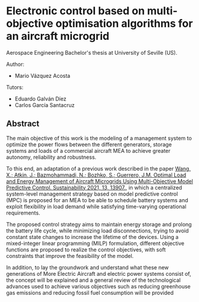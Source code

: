# Electronic control based on multi-objective optimisation algorithms for an aircraft microgrid

Aerospace Engineering Bachelor's thesis at University of Seville (US).

Author:
- Mario Vázquez Acosta

Tutors:
- Eduardo Galván Díez
- Carlos García Santacruz

## Abstract

The main objective of this work is the modeling of a management system to optimize the power flows between the different generators, storage systems and loads of a commercial aircraft MEA to achieve greater autonomy, reliability and robustness.

To this end, an adaptation of a previous work described in the paper [Wang, X.; Atkin, J.; Bazmohammadi, N.; Bozhko, S.; Guerrero, J.M. Optimal Load and Energy Management of Aircraft Microgrids Using Multi-Objective Model Predictive Control. Sustainability 2021, 13, 13907.](https://doi.org/10.3390/su132413907), in which a centralized system-level management strategy based on model predictive control (MPC) is proposed for an MEA to be able to schedule battery systems and exploit flexibility in load demand while satisfying time-varying operational requirements.

The proposed control strategy aims to maintain energy storage and prolong the battery life cycle, while minimizing load disconnections, trying to avoid constant state changes to increase the lifetime of the devices. Using a mixed-integer linear programming (MILP) formulation, different objective functions are proposed to realize the control objectives, with soft constraints that improve the feasibility of the model.

In addition, to lay the groundwork and understand what these new generations of More Electric Aircraft and electric power systems consist of, the concept will be explained and a general review of the technological advances used to achieve various objectives such as reducing greenhouse gas emissions and reducing fossil fuel consumption will be provided
